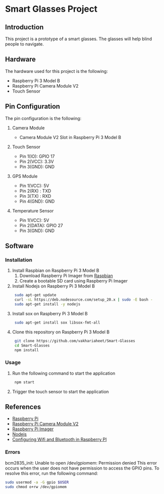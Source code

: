 # Smart Glasses Project

## Introduction

This project is a prototype of a smart glasses. The glasses will help blind people to navigate.

## Hardware

The hardware used for this project is the following:

- Raspberry Pi 3 Model B
- Raspberry Pi Camera Module V2
- Touch Sensor

## Pin Configuration

The pin configuration is the following:

1. Camera Module

   - Camera Module V2 Slot in Raspberry Pi 3 Model B

2. Touch Sensor
   - Pin 1(IO): GPIO 17
   - Pin 2(VCC): 3.3V
   - Pin 3(GND): GND
3. GPS Module
   - Pin 1(VCC): 5V
   - Pin 2(RX) : TXD
   - Pin 3(TX) : RXD
   - Pin 4(GND): GND
4. Temperature Sensor
   - Pin 1(VCC): 5V
   - Pin 2(DATA): GPIO 27
   - Pin 3(GND): GND

## Software

### Installation

1. Install Raspbian on Raspberry Pi 3 Model B
   1. Download Raspberry Pi Imager from [Raspbian](https://www.raspberrypi.org/downloads/raspbian/)
   2. Create a bootable SD card using Raspberry Pi Imager
2. Install Nodejs on Raspberry Pi 3 Model B
   ```bash
    sudo apt-get update
    curl -sL https://deb.nodesource.com/setup_20.x | sudo -E bash -
    sudo apt-get install -y nodejs
   ```
3. Install sox on Raspberry Pi 3 Model B
   ```bash
    sudo apt-get install sox libsox-fmt-all
   ```
4. Clone this repository on Raspberry Pi 3 Model B
   ```bash
    git clone https://github.com/vakhariaheet/Smart-Glasses
    cd Smart-Glasses
    npm install
   ```

### Usage

1. Run the following command to start the application

   ```bash
    npm start
   ```

2. Trigger the touch sensor to start the application

## References

- [Raspberry Pi](https://www.raspberrypi.org/)
- [Raspberry Pi Camera Module V2](https://www.raspberrypi.org/products/camera-module-v2/)
- [Raspberry Pi Imager](https://www.raspberrypi.org/downloads/raspbian/)
- [Nodejs](https://nodejs.org/en/)
- [Configuring Wifi and Bluetooth in Raspberry PI ](https://www.digikey.in/en/maker/tutorials/2016/raspberry-pi-wi-fi-bluetooth-setup-how-to-configure-your-pi-4-model-b-3-model-b)

### Errors

bcm2835_init: Unable to open /dev/gpiomem: Permission denied
This error occurs when the user does not have permission to access the GPIO pins. To resolve this error, run the following command:

```bash
sudo usermod -a -G gpio $USER
sudo chmod o+rw /dev/gpiomem
```
